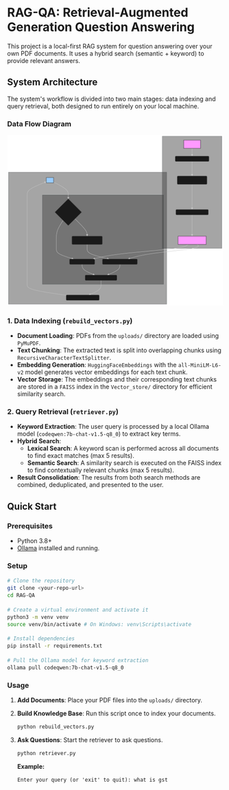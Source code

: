 # RAG-QA: Retrieval-Augmented Generation Question Answering

This project is a local-first RAG system for question answering over your own PDF documents. It uses a hybrid search (semantic + keyword) to provide relevant answers.

## System Architecture

The system's workflow is divided into two main stages: data indexing and query retrieval, both designed to run entirely on your local machine.

### Data Flow Diagram

![Data Flow Diagram](./DFD.svg)

### 1. Data Indexing (`rebuild_vectors.py`)

- **Document Loading**: PDFs from the `uploads/` directory are loaded using `PyMuPDF`.
- **Text Chunking**: The extracted text is split into overlapping chunks using `RecursiveCharacterTextSplitter`.
- **Embedding Generation**: `HuggingFaceEmbeddings` with the `all-MiniLM-L6-v2` model generates vector embeddings for each text chunk.
- **Vector Storage**: The embeddings and their corresponding text chunks are stored in a `FAISS` index in the `Vector_store/` directory for efficient similarity search.

### 2. Query Retrieval (`retriever.py`)

- **Keyword Extraction**: The user query is processed by a local Ollama model (`codeqwen:7b-chat-v1.5-q8_0`) to extract key terms.
- **Hybrid Search**:
  - **Lexical Search**: A keyword scan is performed across all documents to find exact matches (max 5 results).
  - **Semantic Search**: A similarity search is executed on the FAISS index to find contextually relevant chunks (max 5 results).
- **Result Consolidation**: The results from both search methods are combined, deduplicated, and presented to the user.

## Quick Start

### Prerequisites

- Python 3.8+
- [Ollama](https://ollama.ai/) installed and running.

### Setup

```bash
# Clone the repository
git clone <your-repo-url>
cd RAG-QA

# Create a virtual environment and activate it
python3 -m venv venv
source venv/bin/activate # On Windows: venv\Scripts\activate

# Install dependencies
pip install -r requirements.txt

# Pull the Ollama model for keyword extraction
ollama pull codeqwen:7b-chat-v1.5-q8_0
```

### Usage

1.  **Add Documents**: Place your PDF files into the `uploads/` directory.

2.  **Build Knowledge Base**: Run this script once to index your documents.
    ```bash
    python rebuild_vectors.py
    ```

3.  **Ask Questions**: Start the retriever to ask questions.
    ```bash
    python retriever.py
    ```
    **Example:**
    ```
    Enter your query (or 'exit' to quit): what is gst
    ```
